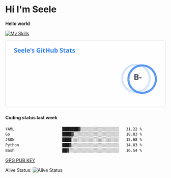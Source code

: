 <h1>Hi I'm Seele</h1>

<b>Hello world</b>

[![My Skills](https://skillicons.dev/icons?i=js,html,css,py,vscode,arduino,cloudflare,docker,git,github,githubactions,heroku,linux,md,mysql,nodejs,nginx,postgres,sqlite,vercel,workers,arch,ubuntu,debian,bash)](https://skillicons.dev)

<img src='/assets/stats.svg' alt="Seele's github stats" >

<h4>Coding status last week </h4>

<!--START_SECTION:waka-->

```txt
YAML                     ███████▓░░░░░░░░░░░░░░░░░   31.22 %
Go                       ████▓░░░░░░░░░░░░░░░░░░░░   18.83 %
JSON                     ████░░░░░░░░░░░░░░░░░░░░░   15.68 %
Python                   ███▓░░░░░░░░░░░░░░░░░░░░░   14.83 %
Bash                     ██▓░░░░░░░░░░░░░░░░░░░░░░   10.54 %
```

<!--END_SECTION:waka-->

[GPG PUB KEY](https://keys.openpgp.org/vks/v1/by-fingerprint/3FCE91BF5B9666B55B67213C4C57B7824A5B6680)

Alive Status: ![Alive Status](https://hc.dvd.moe/b/2/8b44cecc-1f43-4449-9b4b-9c7fd754673c.svg)
